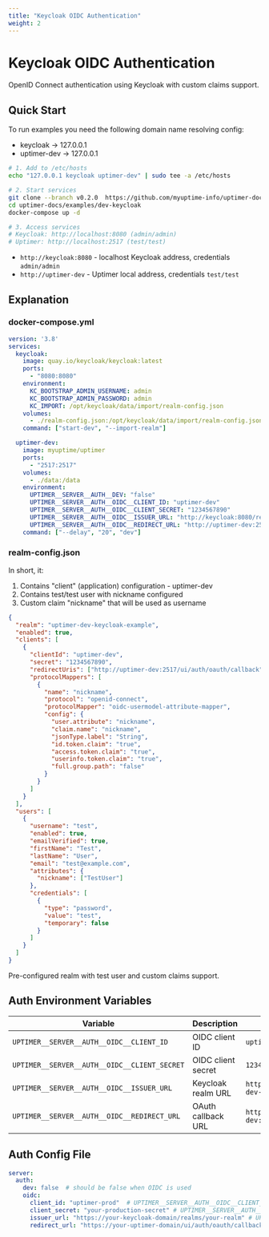 ```yaml
---
title: "Keycloak OIDC Authentication"
weight: 2
---
```


# Keycloak OIDC Authentication

OpenID Connect authentication using Keycloak with custom claims support.

## Quick Start

To run examples you need the following domain name resolving config:

* keycloak -> 127.0.0.1
* uptimer-dev -> 127.0.0.1

```bash
# 1. Add to /etc/hosts
echo "127.0.0.1 keycloak uptimer-dev" | sudo tee -a /etc/hosts

# 2. Start services
git clone --branch v0.2.0  https://github.com/myuptime-info/uptimer-docs.git
cd uptimer-docs/examples/dev-keycloak
docker-compose up -d

# 3. Access services
# Keycloak: http://localhost:8080 (admin/admin)
# Uptimer: http://localhost:2517 (test/test)
```

* `http://keycloak:8080` - localhost Keycloak address, credentials `admin/admin`
* `http://uptimer-dev` - Uptimer local address, credentials `test/test`

## Explanation

### docker-compose.yml
```yaml
version: '3.8'
services:
  keycloak:
    image: quay.io/keycloak/keycloak:latest
    ports:
      - "8080:8080"
    environment:
      KC_BOOTSTRAP_ADMIN_USERNAME: admin
      KC_BOOTSTRAP_ADMIN_PASSWORD: admin
      KC_IMPORT: /opt/keycloak/data/import/realm-config.json
    volumes:
      - ./realm-config.json:/opt/keycloak/data/import/realm-config.json:ro
    command: ["start-dev", "--import-realm"]

  uptimer-dev:
    image: myuptime/uptimer
    ports:
      - "2517:2517"
    volumes:
      - ./data:/data
    environment:
      UPTIMER__SERVER__AUTH__DEV: "false"
      UPTIMER__SERVER__AUTH__OIDC__CLIENT_ID: "uptimer-dev"
      UPTIMER__SERVER__AUTH__OIDC__CLIENT_SECRET: "1234567890"
      UPTIMER__SERVER__AUTH__OIDC__ISSUER_URL: "http://keycloak:8080/realms/uptimer-dev-keycloak-example"
      UPTIMER__SERVER__AUTH__OIDC__REDIRECT_URL: "http://uptimer-dev:2517/ui/auth/oauth/callback"
    command: ["--delay", "20", "dev"]
```

### realm-config.json

In short, it:

1. Contains "client" (application) configuration - uptimer-dev
2. Contains test/test user with nickname configured
3. Custom claim "nickname" that will be used as username

```json
{
  "realm": "uptimer-dev-keycloak-example",
  "enabled": true,
  "clients": [
    {
      "clientId": "uptimer-dev",
      "secret": "1234567890",
      "redirectUris": ["http://uptimer-dev:2517/ui/auth/oauth/callback"],
      "protocolMappers": [
        {
          "name": "nickname",
          "protocol": "openid-connect",
          "protocolMapper": "oidc-usermodel-attribute-mapper",
          "config": {
            "user.attribute": "nickname",
            "claim.name": "nickname",
            "jsonType.label": "String",
            "id.token.claim": "true",
            "access.token.claim": "true",
            "userinfo.token.claim": "true",
            "full.group.path": "false"
          }
        }
      ]
    }
  ],
  "users": [
    {
      "username": "test",
      "enabled": true,
      "emailVerified": true,
      "firstName": "Test",
      "lastName": "User",
      "email": "test@example.com",
      "attributes": {
        "nickname": ["TestUser"]
      },
      "credentials": [
        {
          "type": "password",
          "value": "test",
          "temporary": false
        }
      ]
    }
  ]
}
```

Pre-configured realm with test user and custom claims support.

## Auth Environment Variables

| Variable | Description | Example |
|----------|-------------|---------|
| `UPTIMER__SERVER__AUTH__OIDC__CLIENT_ID` | OIDC client ID | `uptimer-dev` |
| `UPTIMER__SERVER__AUTH__OIDC__CLIENT_SECRET` | OIDC client secret | `1234567890` |
| `UPTIMER__SERVER__AUTH__OIDC__ISSUER_URL` | Keycloak realm URL | `http://keycloak:8080/realms/uptimer-dev-keycloak-example` |
| `UPTIMER__SERVER__AUTH__OIDC__REDIRECT_URL` | OAuth callback URL | `http://uptimer-dev:2517/ui/auth/oauth/callback` |

## Auth Config File
```yaml
server:
  auth:
    dev: false  # should be false when OIDC is used
    oidc:
      client_id: "uptimer-prod"  # UPTIMER__SERVER__AUTH__OIDC__CLIENT_ID
      client_secret: "your-production-secret" # UPTIMER__SERVER__AUTH__OIDC__CLIENT_SECRET
      issuer_url: "https://your-keycloak-domain/realms/your-realm" # UPTIMER__SERVER__AUTH__OIDC__ISSUER_URL
      redirect_url: "https://your-uptimer-domain/ui/auth/oauth/callback" # UPTIMER__SERVER__AUTH__OIDC__REDIRECT_URL
```
